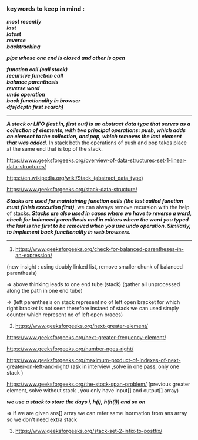 
### keywords to keep in mind : 

***most recently*** \
***last*** \
***latest***\
***reverse*** \
***backtracking***


***pipe whose one end is closed and other is open***

***function call (call stack)*** \
***recursive function call*** \
***balance parenthesis*** \
***reverse word*** \
***undo operation*** \
***back functionality in browser*** \
***dfs(depth first search)***

-----------------------------------------------------------------------------------------------------------------

***A stack or LIFO (last in, first out) is an abstract data type that serves as a collection of elements, with two principal operations: push, which adds an element to the collection, and pop, which removes the last element that was added***. In stack both the operations of push and pop takes place at the same end that is top of the stack.


https://www.geeksforgeeks.org/overview-of-data-structures-set-1-linear-data-structures/

https://en.wikipedia.org/wiki/Stack_(abstract_data_type)

https://www.geeksforgeeks.org/stack-data-structure/


***Stacks are used for maintaining function calls (the last called function must finish execution first)***, we can always remove recursion with the help of stacks. ***Stacks are also used in cases where we have to reverse a word, check for balanced parenthesis and in editors where the word you typed the last is the first to be removed when you use undo operation. Similarly, to implement back functionality in web browsers.***

-------------------------------------------------------------------------------------------------------------------------

1) https://www.geeksforgeeks.org/check-for-balanced-parentheses-in-an-expression/

(new insight : using doubly linked list, remove smaller chunk of balanced parenthesis)

=> above thinking leads to one end tube (stack) (gather all unprocessed along the path in one end tube)

=> (left parenthesis on stack represent no of left open bracket for which right bracket is not seen therefore instaed of stack we can used simply counter which represent no of left open braces)

2) https://www.geeksforgeeks.org/next-greater-element/
 
 https://www.geeksforgeeks.org/next-greater-frequency-element/

https://www.geeksforgeeks.org/number-nges-right/

https://www.geeksforgeeks.org/maximum-product-of-indexes-of-next-greater-on-left-and-right/  (ask in interview ,solve in one pass, only one stack )

https://www.geeksforgeeks.org/the-stock-span-problem/   (previous greater element, solve without stack , you only have input[] and output[] array)

***we use a stack to store the days i, h(i), h(h(i)) and so on***
 
 => if we are given ans[] array we can refer same inormation from ans array so we don't need extra stack 



3) https://www.geeksforgeeks.org/stack-set-2-infix-to-postfix/




